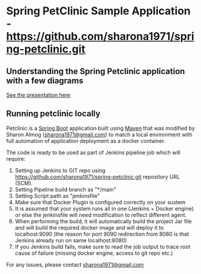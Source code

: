 # Spring PetClinic Sample Application - https://github.com/sharona1971/spring-petclinic.git

## Understanding the Spring Petclinic application with a few diagrams
<a href="https://speakerdeck.com/michaelisvy/spring-petclinic-sample-application">See the presentation here</a>

## Running petclinic locally
Petclinic is a [Spring Boot](https://spring.io/guides/gs/spring-boot) application built using [Maven](https://spring.io/guides/gs/maven/) that was modified by Sharon Almog (sharona1971@gmail.com) to match a local environment with full automation of application deployment as a docker container.

The code is ready to be used as part of Jenkins pipeline job which will require:
1) Setting up Jenkins to GIT repo using https://github.com/sharona1971/spring-petclinic.git repository URL (SCM).
2) Setting Pipeline build branch as "*/main"
3) Setting Script path as "jenkinsfile"
4) Make sure that Docker Plugin is configured correctly on your sustem 
5) It is assumed that your system runs all in one (Jenkins + Docker engine) or else the jenkinsfile will need modification to reflect different agent.
6) When performing the build, it will automatically build the project Jar file and will build the required docker image and will deploy it to localhost:9090 (the reason for port 9090 redirection from 8080 is that Jenkins already run on same localhost:8080)
7) If you Jenkins build fails, make sure to read the job output to trace root cause of failure (missing docker engine, access to git repo etc.)

For any issues, please contact sharona1971@gmail.com 
 
